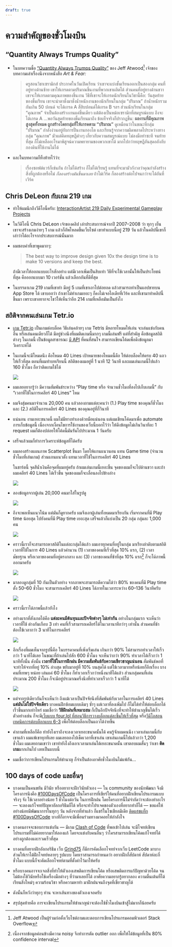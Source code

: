 ```yaml
---
draft: true
---
```


# ความสำคัญของชั่วโมงบิน

## “Quantity Always Trumps Quality”

- ในบทความชื่อ [“Quantity Always Trumps Quality”](https://blog.codinghorror.com/quantity-always-trumps-quality/) ของ Jeff Atwood[^jeffatwood]
  เจ้าของบทความเล่าเรื่องนึงจากหนังสือ _Art & Fear:_

  > ครูสอนวิชาเซรามิกส์ ประกาศในวันเปิดเรียน ว่าเขาจะแบ่งชั้นเรียนออกเป็นสองกลุ่ม
  > คนที่อยู่ทางด้านซ้าย เขาให้เกรดตามปริมาณชิ้นงานที่พวกเขาผลิตได้
  > ส่วนคนที่อยู่ทางด้านขวา เขาจะให้เกรดตามคุณภาพของชิ้นงาน
  > วิธีที่เขาจะให้เกรดนักเรียนในวิชานี้คือ:
  > วันสุดท้ายของชั้นเรียน
  > เขาจะนำตาชั่งมาชั่งน้ำหนักงานของนักเรียนในกลุ่ม “ปริมาณ” ถ้าน้ำหนักรวมกันเกิน 50 ปอนด์ จะได้เกรด A สี่สิบปอนด์ได้เกรด B ฯลฯ
  > ส่วนนักเรียนในกลุ่ม “คุณภาพ” จำเป็นต้องสร้างงานแค่ชิ้นเดียว แต้ต้องเป็นหม้อเซรามิกที่สมบูรณ์แบบ ถึงจะได้เกรด A
  > …พอวันสุดท้ายของชั้นเรียนมาถึง ข้อเท็จจริงก็ปรากฏขึ้น:
  > **ผลงานที่มีคุณภาพสูงสุดทั้งหมด ถูกสร้างโดยกลุ่มที่ให้เกรดตาม “ปริมาณ”**
  > ดูเหมือนว่าในขณะที่กลุ่ม “ปริมาณ” กำลังง่วนอยู่กับการปั่นงานกองโต และเรียนรู้จากความผิดพลาดไประหว่างทาง
  > กลุ่ม “คุณภาพ” มัวแต่คิดทฤษฎีต่างๆ เกี่ยวกับความสมบูรณ์แบบ ไม่ลงมือทำซะที จนท้ายที่สุด ก็ไม่เหลืออะไรมาพิสูจน์ความพยายามของพวกเขาได้ มากไปกว่าทฤษฎีอันสุดอลังกับ กองดินที่ใช้งานไม่ได้

- และในบทความก็ทิ้งท้ายไว้ว่า:

  > เรื่องซอฟต์แวร์ก็เช่นกัน
  > ถ้าไม่ได้สร้าง ก็ไม่ได้เรียนรู้
  > แทนที่จะมามัวกังวลว่าคุณกำลังสร้างสิ่งที่ถูกต้องหรือไม่ _ก็ลองสร้างมันขึ้นมาเลย_
  > ถ้าไม่เวิร์ค ก็ลองสร้างต่อไปจนกว่าจะได้อันที่เวิร์ค

[^jeffatwood]: Jeff Atwood เป็นผู้ร่วมก่อตั้งเว็บไซต์ถามและตอบการเขียนโปรแกรมคอมพิวเตอร์ Stack Overflow

## Chris DeLeon กับเกม 219 เกม

- ทำให้ผมนึกถึงวีดีโอนี้ครับ: [InteractionArtist 219 Daily Experimental Gameplay Projects](https://youtu.be/BgZrBpSISS0)

- ในวีดีโอนี้
  Chris DeLeon เจ้าของคลิป เล่าประสบการณ์จากปี 2007–2008 ว่า
  ทุกๆ เย็น เขาจะสร้างเกมง่ายๆ 1 เกม แล้วก็อัพโหลดขึ้นเว็บไซต์
  เขาทำแบบนี้อยู่ 219 วัน
  แล้วในคลิปนี้เขาก็เล่าว่าได้อะไรจากประสบการณ์นั้นมาก

- ผมชอบคำที่เขาพูดมากๆ:

  > The best way to improve design given 10x the design time is to make 10 versions and keep the best.

  ถ้ามีเวลาให้ออกแบบอะไรสักอย่าง แต่มีเวลาเพิ่มเป็นสิบเท่า
  วิธีที่จะใช้เวลานั้นให้เป็นประโยชน์ที่สุด คือออกแบบมา 10 เวอร์ชั่น แล้วเลือกอันที่ดีที่สุด

- ในบรรดาเกม 219 เกมที่เขาทำ
  มีอยู่ 5 เกมที่เขาเอาไปต่อยอด แล้วสามารถทำเป็นแอปขายบน App Store ได้
  เขาบอกว่า ถ้าเขาไม่ทำเกมเยอะๆ ก็คงไม่เจอไอเดียที่เวิร์ค
  และที่เขามาทำคลิปนี้ขึ้นมา เพราะเขาอยากจะโชว์ให้เห็นว่าอีก 214 เกมที่เหลือมันเป็นยังไง

## สถิติจากคนเล่นเกม Tetr.io

- [เกม Tetr.io](https://tetr.io/) เป็นเกมต่อบล็อค
  วิธีเล่นคล้ายๆ เกม Tetris
  มีหลายโหมดให้เล่น
  จะเล่นแข่งกับคนอื่น หรือเล่นคนเดียวก็ได้
  มีอยู่ช่วงนึงที่ผมติดเกมนี้มากๆ
  เกมนี้เล่นฟรี
  แต่ที่สำคัญ
  คือข้อมูลสถิติต่างๆ ในเกมนี้ เป็นข้อมูลสาธารณะ
  [มี API](https://tetr.io/about/api/) ที่คนที่สนใจ สามารถเขียนโค้ดเพื่อดึงข้อมูลมาวิเคราะห์ได้

- ในเกมนี้จะมีโหมดนึง คือโหมด 40 Lines
  เป้าหมายของโหมดนี้คือ ให้ต่อบล็อคให้ครบ 40 แถว ให้เร็วที่สุด
  ตอนที่ผมทำบทเรียนนี้ สถิติของผมอยู่ที่ 1 นาที 12 วินาที
  และผมเล่นเกมนี้ไปแล้ว 160 ชั่วโมง
  ถือว่าติดเกมใช้ได้

  ![](https://im.dt.in.th/ipfs/bafybeifqr63q3pupjlezbk7lkybwhdjkjx7qkbicbrthclw4pj4xk7dcse/image.webp)

- ผมเลยอยากรู้ว่า
  มีความสัมพันธ์ระหว่าง “Play time หรือ จำนวนชั่วโมงที่ลงไปเก็บเกมนี้” กับ “เวลาที่ใช้ในการเคลียร์ 40 Lines” ไหม

- ผมจึงสุ่มคนมาจำนวน 20,000 คน
  แล้วลองถามแต่ละคนว่า
  (1.) Play time ของคุณกี่ชั่วโมง และ (2.) สถิติในการเคลียร์ 40 Lines ของคุณอยู่ที่กี่วินาที

- แน่นอน งานเยอะขนาดนี้ ผมไม่มีทางทำเองด้วยมือแน่นอน
  แต่ผมเขียนโค้ดมาเพื่อ automate การเก็บข้อมูลนี้
  เนื่องจากเงื่อนไขการใช้งานของเว็บนี้บอกไว้ว่า ให้ดึงข้อมูลไม่เกินวินาทีละ 1 request
  ผมก็ต้องปล่อยให้โค้ดนี้มันรันไปประมาณ 1 วันครับ

- เสร็จแล้วผมก็ทำการวิเคราะห์ข้อมูลที่ได้ครับ

- ผมลองสร้างแผนภาพ Scatterplot ขึ้นมา
  โดยให้แกนแนวนอน แทน Game time (จำนวนชั่วโมงที่เล่นเกม)
  ส่วนแกนแนวตั้ง แทนเวลาที่ใช้ในการเคลียร์ 40 Lines

  ในชาร์ตนี้ จุดสีน้ำเงินคือจุดที่ผมอยู่ครับ
  ถ้าผมเล่นเกมนี้เยอะขึ้น จุดของผมก็จะไปด้านขวา
  และถ้าผมเคลียร์ 40 Lines ได้เร็วขึ้น จุดของผมก็จะเลื่อนลงไปข้างล่าง

  ![](https://im.dt.in.th/ipfs/bafybeifp34idpterdvyonacgh2p77am2nhk4gqxqluwppizlwqpcfvqmkm/image.webp)

- ลองข้อมูลจากผู้เล่น 20,000 คนมาใส่ในรูปดู

  ![](https://im.dt.in.th/ipfs/bafybeia37eqwg267m3jxe6k2652lip25olmf3mvm34k2qbta24h6s3p4dq/image.webp)

- ถึงจะพอเห็นแนวโน้ม แต่มันก็ดูยากครับ
  ผมจึงเอาผู้เล่นทั้งหมดมาเรียงกัน เริ่มจากคนที่มี Play time น้อยสุด ไปยังคนที่มี Play time เยอะสุด
  เสร็จแล้วก็แบ่งเป็น 20 กลุ่ม กลุ่มละ 1,000 คน

  ![](https://im.dt.in.th/ipfs/bafybeieriqsaekhnq4e6zcjmcfxe74enhd7javo755rr6kxcquwdjpolna/image.webp)

- คราวนี้เราก็จะสามารถหาสถิติในแต่ละกลุ่มได้แล้ว
  ผมเอาทุกคนที่อยู่ในกลุ่ม มาเรียงลำดับตามสถิติเวลาที่ใช้ในการ 40 Lines
  แล้วคำนวน ​(1) เวลาของคนที่เร็วที่สุด 10% แรก, (2) เวลามัธยฐาน หรือเวลาของคนที่อยู่ตรงกลาง และ (3) เวลาของคนที่ช้าที่สุด 10% แรก[^noise] ก็จะได้ภาพนี้ออกมาครับ

  ![](https://im.dt.in.th/ipfs/bafybeieni3rkovqugy2ebaiwucxs5egcb4e36qc7fpzf3yy5bgbsydno7a/image.webp)

- มาลองดูกลุ่มที่ 10 กันเป็นตัวอย่าง
  จากภาพจะสามารถตีความได้ว่า 80% ของคนที่มี Play time ตั้ง 50–60 ชั่วโมง
  จะสามารถเคลียร์ 40 Lines ได้ภายในเวลาระหว่าง 60–136 วินาทีครับ

  ![](https://im.dt.in.th/ipfs/bafybeiec6fw52z72icvwksdls7b5ftzb6tjqh7fhcvxkik27c3rq6tae7i/image.webp)

- คราวนี้เราได้ภาพนี้แล้วยังไง

- อย่างแรกที่สังเกตได้คือ
  **แต่ละคนมีต้นทุนและปัจจัยต่างๆ ไม่เท่ากัน**
  อย่างในกลุ่มแรก จะเห็นว่าเวลาที่ใช้ ต่างกันเกือบ 3 เท่า
  คนที่เร็วสามารถเคลียร์ได้ในเวลานาทีกว่าๆ เท่านั้น
  ส่วนคนที่ช้า ต้องใช้เวลากว่า 3 นาทีในการเคลียร์

  ![](https://im.dt.in.th/ipfs/bafybeihlsv4pnhifdhjn5vvm5rtgv2we4bfx3gyduorxjxjd5zednxtb5e/image.webp)

- อีกเรื่องที่ผมเห็นจากรูปนี้คือ
  ในบรรดาคนที่เพิ่งเริ่มเล่น เกินกว่า 90% ไม่สามารถทำเวลาให้เร็วกว่า 1 นาทีได้เลย
  ในขณะที่ถ้าเล่นไปสัก 600 ชั่วโมง จะเห็นว่ากว่า 90% ทำเวลาได้เร็วกว่า 1 นาทีทั้งนั้น
  ดังนั้น **เวลาที่ใช้ในการฝึกฝน มีความสัมพันธ์กับความเชียวชาญแน่นอน**
  สัมพันธ์พอที่จะทำให้จากที่อยู่ 10% ล่างสุด ขยับมาอยู่ที่ 10% บนสุดได้
  แต่ใช้เวลามากหรือน้อยก็อีกเรื่อง
  บางคนที่เทพๆ หน่อย เล่นแค่ 60 ชั่วโมง ก็ทำเวลาเร็วกว่าหนึ่งนาทีได้แล้ว
  ส่วนกลุ่มคนที่เล่นประมาณ 200 ชั่วโมง ก็จะมีอยู่ประมาณครึ่งนึงที่ทำเวลาเร็วกว่า 1 นาทีได้

  ![](https://im.dt.in.th/ipfs/bafybeigtluydluirsoxac42vqgm4jnxvzybzujtxjdlhlvyaeqs75jr4hm/image.webp)

- แต่จากรูปเดียวกันก็จะเห็นว่า ถึงแม้เวลาเป็นปัจจัยนึงที่สัมพันธ์กับเวลาในการเคลียร์ 40 Lines **แต่มันไม่ใช่ปัจจัยเดียว**
  บางคนฝึกซ้อมแบบเดิมๆ ซ้ำๆ แต่เวลาที่ลงเพิ่มไป ก็ไม่ได้ทำให้ต่อบล็อกได้เร็วขึ้นมากเท่าไหร่
  ผมเชื่อว่า **วิธีฝึกฝนที่เหมาะสม** ก็เป็นอีกปัจจัยนึงที่จะทำให้ชำนาญขึ้นได้เร็ว
  ตัวอย่างเช่น ก็จะมี[เว็บแบบ four.lol ที่สอนวิธีการวางบล็อกแต่ละชิ้นให้เร็วที่สุด](https://four.lol/mid-game/finesse)
  หรือ[วีดีโอสอนเทคนิคการต่อบล็อกแบบ 6-3](https://youtu.be/MqFfc5QtEds) เพื่อให้ต่อบล็อกเป็นแถวได้ง่ายขึ้น

- คำถามที่เหลือก็คือ ทำยังไงเราถึงจะลงเวลาเยอะขนาดนั้นได้
  คนรู้จักผมคนนึง เวลาเล่นเกมนี้กับเขาแล้ว ผมแพ้เขาทุกทีเลย
  ผมเลยลองไปเช็คเวลาที่เขาเล่น เขาเล่นเกมนี้ไปแล้วกว่า 1,200 ชั่วโมง
  ผมเลยถามเขาว่า เขาทำยังไงถึงเอาเวลามาเล่นได้เยอะขนาดนั้น
  เขาตอบผมสั้นๆ ว่าเขา **ติดเกม**มากเกินไป เลยเป็นแบบนี้

- ผมเชื่อว่าการเขียนโปรแกรมให้ชำนาญ ก็จำเป็นต้องอาศัยชั่วโมงบินไม่แพ้กัน…

## 100 days of code และอื่นๆ

- บางคนเป็นคนขยัน มีวินัย หรืออยากจะฝึกวินัยตัวเอง — ใน community ของนักพัฒนา จึงมีโครงการนึงคือ [#100DaysOfCode](https://www.100daysofcode.com/)
  เป็นโครงการที่เชียร์ให้คนที่อยากฝึกเขียนโปรแกรมแบบจริงๆ จัง ใช้เวลาอย่างน้อย 1 ชั่วโมงต่อวัน ในการฝึกฝน
  โดยโครงการนี้ไม่จำกัดว่าจะต้องทำอะไร — จะลองแก้โจทย์ปัญหาอัลกอริธึมก็ได้ หรือจะทำโปรเจคของตัวเองที่อยากทำก็ได้ — ขอแค่ให้อย่างน้อยมีพัฒนาการในทุกๆ วัน
  หลังจากที่ทำแล้ว ก็แชร์ในโซเชียลมีเดีย [ติดแฮชแท็ก #100DaysOfCode](https://twitter.com/hashtag/100DaysOfCode)
  บางทีก็อาจจะมีเพื่อนร่วมทางมาคอยให้กำลังใจ

- บางคนอาจจะชอบการแข่งกัน — มีเกม [Clash of Code](https://www.codingame.com/multiplayer/clashofcode) ที่พอเข้าไปเล่น จะมีโจทย์เขียนโปรแกรมที่ไม่ค่อยยากมาให้ลองแก้
  โดยจะแข่งกับคนอื่นๆ ว่าใครสามารถเขียนโค้ดแก้โจทย์ได้อย่างถูกต้องและรวดเร็วที่สุด

- บางคนที่อยากฝึกอัลกอริธึม เว็บ [Grind75](https://www.techinterviewhandbook.org/grind75) ก็มีการคัดเลือกโจทย์จากเว็บ LeetCode มาบางส่วนให้เราได้ฝึกโจทย์หลายๆ รูปแบบ
  โดยเราสามารถกำหนดว่า อยากฝึกกี่สัปดาห์ สัปดาห์ละกี่ชั่วโมง
  แบบนี้ก็จะคัดเลือกโจทย์ตามที่ตั้งค่าไว้มาให้ครับ

- หรือบางคนอาจจะเจอสิ่งที่ทำให้ตัวเองเสพติดการเขียนโค้ด หรือเสพติดการแก้ปัญหาด้วยโค้ด
  จนไม่ต้องใช้วินัยหรือใช้เครื่องมือต่างๆ ที่ว่ามาเลยก็ได้
  อาศัยความอยากรู้อยากลอง ความตื่นเต้นที่ได้เรียนสิ่งใหม่ๆ ความร้อนวิชา หรือความหาทำ มาฝึกฝนจนถึงจุดที่เชี่ยวชาญได้

- ดังนั้นก็หวังว่าทุกๆ ท่าน จะหาเส้นทางของตัวเองเจอครับ

- สรุปสุดท้ายคือ การจะเขียนโปรแกรมให้ชำนาญน่าจะต้องใช้ชั่วโมงบินเข้าสู้ไม่มากก็น้อยครับ

[^noise]: เนื่องจากข้อมูลค่อนข้างมีความ noisy จึงทำการตัด outlier ออก เพื่อให้ได้ข้อมูลที่เป็น 80% confidence interval
